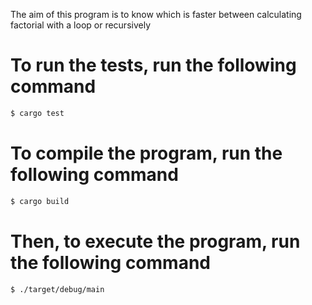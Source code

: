 The aim of this program is to know which is faster between calculating factorial with a loop or recursively

# To run the tests, run the following command

```sh
$ cargo test
```

# To compile the program, run the following command

```sh
$ cargo build
```

# Then, to execute the program, run the following command

```sh
$ ./target/debug/main
```